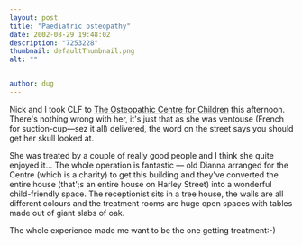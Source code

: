 ```yaml
---
layout: post
title: "Paediatric osteopathy"
date: 2002-08-29 19:48:02
description: "7253228"
thumbnail: defaultThumbnail.png
alt: ""


author: dug
---
```


<p>Nick and I took <span class="caps">CLF </span>to <a href="http://www.occ.uk.com/">The Osteopathic Centre for Children</a> this afternoon. There's nothing wrong with her, it's just that as she was ventouse (French for suction-cup&mdash;sez it all) delivered, the word on the street says you should get her skull looked at. </p>

<p>She was treated by a couple of really good people and I think she quite enjoyed it... The whole operation is fantastic &mdash; old Dianna arranged for the Centre (which is a charity) to get this building and they've converted the entire house (that';s an entire house on Harley Street) into a wonderful child-friendly space. The receptionist sits in a tree house, the walls are all different colours and the treatment rooms are huge open spaces with tables made out of giant slabs of oak.</p>

<p>The whole experience made me want to be the one getting treatment:-)</p>
